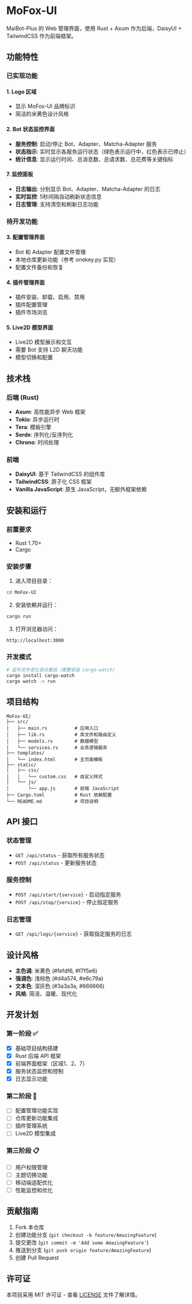 # MoFox-UI

MaiBot-Plus 的 Web 管理界面，使用 Rust + Axum 作为后端，DaisyUI + TailwindCSS 作为前端框架。

## 功能特性

### 已实现功能

#### 1. Logo 区域
- 显示 MoFox-UI 品牌标识
- 简洁的米黄色设计风格

#### 2. Bot 状态监控界面
- **服务控制**: 启动/停止 Bot、Adapter、Matcha-Adapter 服务
- **状态指示**: 实时显示各服务运行状态（绿色表示运行中，红色表示已停止）
- **统计信息**: 显示运行时间、总消息数、总请求数、总花费等关键指标

#### 7. 监控面板
- **日志输出**: 分别显示 Bot、Adapter、Matcha-Adapter 的日志
- **实时监控**: 5秒间隔自动刷新状态信息
- **日志管理**: 支持清空和刷新日志功能

### 待开发功能

#### 3. 配置管理界面
- Bot 和 Adapter 配置文件管理
- 本地仓库更新功能（参考 onekey.py 实现）
- 配置文件备份和恢复

#### 4. 插件管理界面
- 插件安装、卸载、启用、禁用
- 插件配置管理
- 插件市场浏览

#### 5. Live2D 模型界面
- Live2D 模型展示和交互
- 需要 Bot 支持 L2D 聊天功能
- 模型切换和配置

## 技术栈

### 后端 (Rust)
- **Axum**: 高性能异步 Web 框架
- **Tokio**: 异步运行时
- **Tera**: 模板引擎
- **Serde**: 序列化/反序列化
- **Chrono**: 时间处理

### 前端
- **DaisyUI**: 基于 TailwindCSS 的组件库
- **TailwindCSS**: 原子化 CSS 框架
- **Vanilla JavaScript**: 原生 JavaScript，无额外框架依赖

## 安装和运行

### 前置要求
- Rust 1.70+
- Cargo

### 安装步骤

1. 进入项目目录：
```bash
cd MoFox-UI
```

2. 安装依赖并运行：
```bash
cargo run
```

3. 打开浏览器访问：
```
http://localhost:3000
```

### 开发模式

```bash
# 监听文件变化自动重启（需要安装 cargo-watch）
cargo install cargo-watch
cargo watch -x run
```

## 项目结构

```
MoFox-UI/
├── src/
│   ├── main.rs          # 应用入口
│   ├── lib.rs           # 库文件和路由定义
│   ├── models.rs        # 数据模型
│   └── services.rs      # 业务逻辑服务
├── templates/
│   └── index.html       # 主页面模板
├── static/
│   ├── css/
│   │   └── custom.css   # 自定义样式
│   └── js/
│       └── app.js       # 前端 JavaScript
├── Cargo.toml           # Rust 依赖配置
└── README.md            # 项目说明
```

## API 接口

### 状态管理
- `GET /api/status` - 获取所有服务状态
- `POST /api/status` - 更新服务状态

### 服务控制
- `POST /api/start/{service}` - 启动指定服务
- `POST /api/stop/{service}` - 停止指定服务

### 日志管理
- `GET /api/logs/{service}` - 获取指定服务的日志

## 设计风格

- **主色调**: 米黄色 (#fefdf6, #f7f5e6)
- **强调色**: 浅棕色 (#d4a574, #e6c79a)
- **文本色**: 深灰色 (#3a3a3a, #666666)
- **风格**: 简洁、温暖、现代化

## 开发计划

### 第一阶段 ✅
- [x] 基础项目结构搭建
- [x] Rust 后端 API 框架
- [x] 前端界面框架（区域1、2、7）
- [x] 服务状态监控和控制
- [x] 日志显示功能

### 第二阶段 🚧
- [ ] 配置管理功能实现
- [ ] 仓库更新功能集成
- [ ] 插件管理系统
- [ ] Live2D 模型集成

### 第三阶段 📋
- [ ] 用户权限管理
- [ ] 主题切换功能
- [ ] 移动端适配优化
- [ ] 性能监控和优化

## 贡献指南

1. Fork 本仓库
2. 创建功能分支 (`git checkout -b feature/AmazingFeature`)
3. 提交更改 (`git commit -m 'Add some AmazingFeature'`)
4. 推送到分支 (`git push origin feature/AmazingFeature`)
5. 创建 Pull Request

## 许可证

本项目采用 MIT 许可证 - 查看 [LICENSE](LICENSE) 文件了解详情。